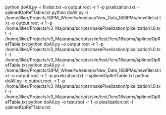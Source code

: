 python doAll.py -i filelist.txt -o output.root -r 1 -p pixelization.txt -l splinedOpRefTable.txt
python doAll.py -i /home/ilker/Projects/SIPM_Wheel/wheelana/New_Data_16SIPMs/newfilelist.txt -o output.root -r 1 -p /home/ilker/Projects/v3_Majorana/scripts/makePixelization/pixelization1.0.txt -l /home/ilker/Projects/v3_Majorana/scripts/sim/test/1cm/16sipms/splinedOpRefTable.txt
python doAll.py  -o output.root -r 1 -p /home/ilker/Projects/v3_Majorana/scripts/makePixelization/pixelization1.0.txt -l /home/ilker/Projects/v3_Majorana/scripts/sim/test/1cm/16sipms/splinedOpRefTable.txt
python doAll.py -i /home/ilker/Projects/SIPM_Wheel/wheelana/New_Data_16SIPMs/newfilelist.txt -o output.root -r 1 -p pixelization.txt -l splinedOpRefTable.txt
python doAll.py  -o output.root -r 1 -p /home/ilker/Projects/v3_Majorana/scripts/makePixelization/pixelization1.0.txt -l /home/ilker/Projects/v3_Majorana/scripts/sim/test/1cm/16sipms/splinedOpRefTable.txt
python doAll.py -o test.root -r 1 -p pixelization.txt -l splinedOpRefTable.txt
